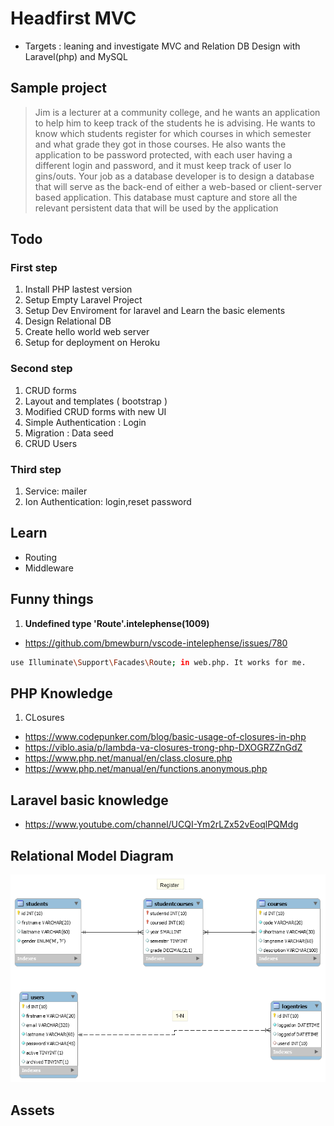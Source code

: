 # Headfirst MVC

- Targets : leaning and investigate MVC and Relation DB Design with Laravel(php) and 
MySQL

## Sample project

> Jim is a lecturer at a community college, and he wants an application to help him to keep track of the students he is advising. He
wants to know which students register for which courses in which semester and what grade they got in those courses. He also
wants the application to be password protected, with each user having a different login and password, and it must keep track of user
lo
gins/outs.
Your job as a database developer is to design a database that will serve as the back-end of either a web-based or client-server
based application. This database must capture and store all the relevant persistent data that will be used by the application

## Todo

### First step

1. Install PHP lastest version
2. Setup Empty Laravel Project
3. Setup Dev Enviroment for laravel and Learn the basic elements
4. Design Relational DB
5. Create hello world web server
6. Setup for deployment on Heroku

### Second step

1. CRUD forms
2. Layout and templates ( bootstrap )
3. Modified CRUD forms with new UI
4. Simple Authentication : Login
5. Migration : Data seed
6. CRUD Users

### Third step

1. Service: mailer
2. Ion Authentication: login,reset password

## Learn

- Routing
- Middleware

## Funny things

1. **Undefined type 'Route'.intelephense(1009)**

- https://github.com/bmewburn/vscode-intelephense/issues/780

```bash
use Illuminate\Support\Facades\Route; in web.php. It works for me.

```

## PHP Knowledge

1. CLosures

- https://www.codepunker.com/blog/basic-usage-of-closures-in-php
- https://viblo.asia/p/lambda-va-closures-trong-php-DXOGRZZnGdZ
- https://www.php.net/manual/en/class.closure.php
- https://www.php.net/manual/en/functions.anonymous.php

## Laravel basic knowledge

- https://www.youtube.com/channel/UCQI-Ym2rLZx52vEoqlPQMdg

## Relational Model Diagram

![Relational Model Diagram][img1]

## Assets

[img1]: ./images/student-grade-v1.png

